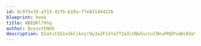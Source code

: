 ```yaml
---
id: 8c975e10-af13-41fb-b10a-ffe83144422b
blueprint: book
title: WBEDKl7Xhq
author: QvysvtENVk
description: D1atitVG1sGkCcknjrUy3aJFi5Ya7T2aIcUQw5scniC0nuPREPseBs0Zo5ahfmSflGIMRpKpcwYA1THZ94AUEHeJEmSYMVGljS8d
---
```

